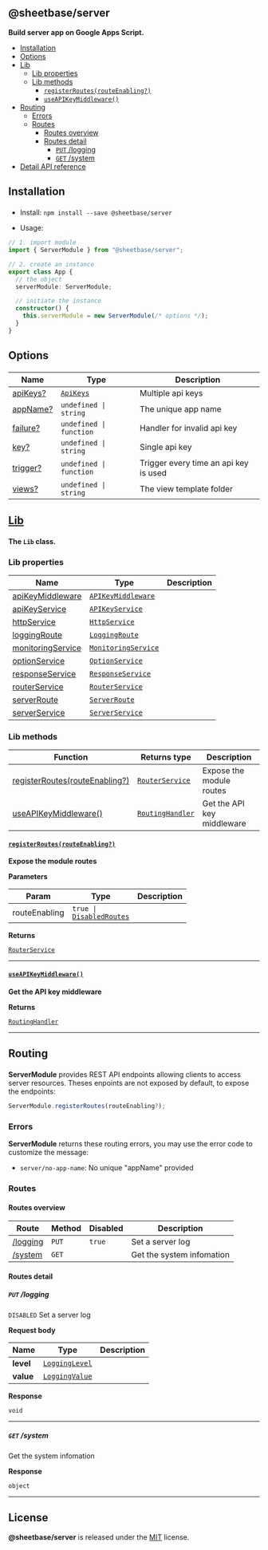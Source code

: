 <section id="head" data-note="AUTO-GENERATED CONTENT, DO NOT EDIT DIRECTLY!">

# @sheetbase/server

**Build server app on Google Apps Script.**

</section>

<section id="tocx" data-note="AUTO-GENERATED CONTENT, DO NOT EDIT DIRECTLY!">

- [Installation](#installation)
- [Options](#options)
- [Lib](#lib)
  - [Lib properties](#lib-properties)
  - [Lib methods](#lib-methods)
    - [`registerRoutes(routeEnabling?)`](#lib-registerroutes-0)
    - [`useAPIKeyMiddleware()`](#lib-useapikeymiddleware-0)
- [Routing](#routing)
  - [Errors](#routing-errors)
  - [Routes](#routing-routes)
    - [Routes overview](#routing-routes-overview)
    - [Routes detail](#routing-routes-detail)
      - [`PUT` /logging](#PUT__logging)
      - [`GET` /system](#GET__system)
- [Detail API reference](https://sheetbase.github.io/server)


</section>

<section id="installation" data-note="AUTO-GENERATED CONTENT, DO NOT EDIT DIRECTLY!">

<h2><a name="installation"><p>Installation</p>
</a></h2>

- Install: `npm install --save @sheetbase/server`

- Usage:

```ts
// 1. import module
import { ServerModule } from "@sheetbase/server";

// 2. create an instance
export class App {
  // the object
  serverModule: ServerModule;

  // initiate the instance
  constructor() {
    this.serverModule = new ServerModule(/* options */);
  }
}
```

</section>

<section id="options" data-note="AUTO-GENERATED CONTENT, DO NOT EDIT DIRECTLY!">

<h2><a name="options"><p>Options</p>
</a></h2>

| Name                                                                           | Type                                                                                                          | Description                           |
| ------------------------------------------------------------------------------ | ------------------------------------------------------------------------------------------------------------- | ------------------------------------- |
| [apiKeys?](https://sheetbase.github.io/server/interfaces/options.html#apikeys) | <code><a href="https://sheetbase.github.io/server/interfaces/apikeys.html" target="_blank">ApiKeys</a></code> | Multiple api keys                     |
| [appName?](https://sheetbase.github.io/server/interfaces/options.html#appname) | <code>undefined \| string</code>                                                                              | The unique app name                   |
| [failure?](https://sheetbase.github.io/server/interfaces/options.html#failure) | <code>undefined \| function</code>                                                                            | Handler for invalid api key           |
| [key?](https://sheetbase.github.io/server/interfaces/options.html#key)         | <code>undefined \| string</code>                                                                              | Single api key                        |
| [trigger?](https://sheetbase.github.io/server/interfaces/options.html#trigger) | <code>undefined \| function</code>                                                                            | Trigger every time an api key is used |
| [views?](https://sheetbase.github.io/server/interfaces/options.html#views)     | <code>undefined \| string</code>                                                                              | The view template folder              |

</section>

<section id="lib" data-note="AUTO-GENERATED CONTENT, DO NOT EDIT DIRECTLY!">

<h2><a name="lib" href="https://sheetbase.github.io/server/classes/lib.html"><p>Lib</p>
</a></h2>

**The `Lib` class.**

<h3><a name="lib-properties"><p>Lib properties</p>
</a></h3>

| Name                                                                                       | Type                                                                                                                           | Description |
| ------------------------------------------------------------------------------------------ | ------------------------------------------------------------------------------------------------------------------------------ | ----------- |
| [apiKeyMiddleware](https://sheetbase.github.io/server/classes/lib.html#apikeymiddleware)   | <code><a href="https://sheetbase.github.io/server/classes/apikeymiddleware.html" target="_blank">APIKeyMiddleware</a></code>   |             |
| [apiKeyService](https://sheetbase.github.io/server/classes/lib.html#apikeyservice)         | <code><a href="https://sheetbase.github.io/server/classes/apikeyservice.html" target="_blank">APIKeyService</a></code>         |             |
| [httpService](https://sheetbase.github.io/server/classes/lib.html#httpservice)             | <code><a href="https://sheetbase.github.io/server/classes/httpservice.html" target="_blank">HttpService</a></code>             |             |
| [loggingRoute](https://sheetbase.github.io/server/classes/lib.html#loggingroute)           | <code><a href="https://sheetbase.github.io/server/classes/loggingroute.html" target="_blank">LoggingRoute</a></code>           |             |
| [monitoringService](https://sheetbase.github.io/server/classes/lib.html#monitoringservice) | <code><a href="https://sheetbase.github.io/server/classes/monitoringservice.html" target="_blank">MonitoringService</a></code> |             |
| [optionService](https://sheetbase.github.io/server/classes/lib.html#optionservice)         | <code><a href="https://sheetbase.github.io/server/classes/optionservice.html" target="_blank">OptionService</a></code>         |             |
| [responseService](https://sheetbase.github.io/server/classes/lib.html#responseservice)     | <code><a href="https://sheetbase.github.io/server/classes/responseservice.html" target="_blank">ResponseService</a></code>     |             |
| [routerService](https://sheetbase.github.io/server/classes/lib.html#routerservice)         | <code><a href="https://sheetbase.github.io/server/classes/routerservice.html" target="_blank">RouterService</a></code>         |             |
| [serverRoute](https://sheetbase.github.io/server/classes/lib.html#serverroute)             | <code><a href="https://sheetbase.github.io/server/classes/serverroute.html" target="_blank">ServerRoute</a></code>             |             |
| [serverService](https://sheetbase.github.io/server/classes/lib.html#serverservice)         | <code><a href="https://sheetbase.github.io/server/classes/serverservice.html" target="_blank">ServerService</a></code>         |             |

<h3><a name="lib-methods"><p>Lib methods</p>
</a></h3>

| Function                                                | Returns type                                                                                                             | Description                |
| ------------------------------------------------------- | ------------------------------------------------------------------------------------------------------------------------ | -------------------------- |
| [registerRoutes(routeEnabling?)](#lib-registerroutes-0) | <code><a href="https://sheetbase.github.io/server/classes/routerservice.html" target="_blank">RouterService</a></code>   | Expose the module routes   |
| [useAPIKeyMiddleware()](#lib-useapikeymiddleware-0)     | <code><a href="https://sheetbase.github.io/server/globals.html#routinghandler" target="_blank">RoutingHandler</a></code> | Get the API key middleware |

<h4><a name="lib-registerroutes-0" href="https://sheetbase.github.io/server/classes/lib.html#registerroutes"><p><code>registerRoutes(routeEnabling?)</code></p>
</a></h4>

**Expose the module routes**

**Parameters**

| Param         | Type                                                                                                                                | Description |
| ------------- | ----------------------------------------------------------------------------------------------------------------------------------- | ----------- |
| routeEnabling | <code>true \| <a href="https://sheetbase.github.io/server/interfaces/disabledroutes.html" target="_blank">DisabledRoutes</a></code> |             |

**Returns**

<code><a href="https://sheetbase.github.io/server/classes/routerservice.html" target="_blank">RouterService</a></code>

---

<h4><a name="lib-useapikeymiddleware-0" href="https://sheetbase.github.io/server/classes/lib.html#useapikeymiddleware"><p><code>useAPIKeyMiddleware()</code></p>
</a></h4>

**Get the API key middleware**

**Returns**

<code><a href="https://sheetbase.github.io/server/globals.html#routinghandler" target="_blank">RoutingHandler</a></code>

---

</section>

<section id="routing" data-note="AUTO-GENERATED CONTENT, DO NOT EDIT DIRECTLY!">

<h2><a name="routing"><p>Routing</p>
</a></h2>

**ServerModule** provides REST API endpoints allowing clients to access server resources. Theses enpoints are not exposed by default, to expose the endpoints:

```ts
ServerModule.registerRoutes(routeEnabling?);
```

<h3><a name="routing-errors"><p>Errors</p>
</a></h3>

**ServerModule** returns these routing errors, you may use the error code to customize the message:

- `server/no-app-name`: No unique "appName" provided

<h3><a name="routing-routes"><p>Routes</p>
</a></h3>

<h4><a name="routing-routes-overview"><p>Routes overview</p>
</a></h4>

| Route                     | Method | Disabled | Description               |
| ------------------------- | ------ | -------- | ------------------------- |
| [/logging](#PUT__logging) | `PUT`  | `true`   | Set a server log          |
| [/system](#GET__system)   | `GET`  |          | Get the system infomation |

<h4><a name="routing-routes-detail"><p>Routes detail</p>
</a></h4>

<h5><a name="PUT__logging"><p><code>PUT</code> /logging</p>
</a></h5>

`DISABLED` Set a server log

**Request body**

| Name      | Type             | Description |
| --------- | ---------------- | ----------- |
| **level** | <a data-sref="LoggingLevel" href="https://sheetbase.github.io/server/globals.html#logginglevel"><code>LoggingLevel</code></a> |             |
| **value** | <a data-sref="LoggingValue" href="https://sheetbase.github.io/server/globals.html#loggingvalue"><code>LoggingValue</code></a> |             |

**Response**

`void`

---

<h5><a name="GET__system"><p><code>GET</code> /system</p>
</a></h5>

Get the system infomation

**Response**

`object`

---

</section>

<section id="license" data-note="AUTO-GENERATED CONTENT, DO NOT EDIT DIRECTLY!">

## License

**@sheetbase/server** is released under the [MIT](https://github.com/sheetbase/server/blob/master/LICENSE) license.

</section>
